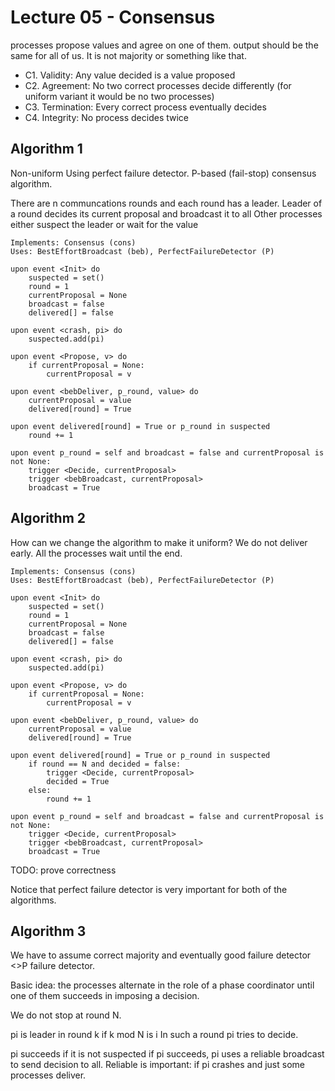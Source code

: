 # Lecture 05 - Consensus

processes propose values and agree on one of them.
output should be the same for all of us. It is not majority or something like that.


* C1. Validity: Any value decided is a value proposed
* C2. Agreement: No two correct processes decide differently (for uniform variant it would be no two processes)
* C3. Termination: Every correct process eventually decides
* C4. Integrity: No process decides twice


## Algorithm 1
Non-uniform
Using perfect failure detector. 
P-based (fail-stop) consensus algorithm.

There are n communcations rounds and each round has a leader.
Leader of a round decides its current proposal and broadcast it to all
Other processes either suspect the leader or wait for the value 


```
Implements: Consensus (cons)
Uses: BestEffortBroadcast (beb), PerfectFailureDetector (P)

upon event <Init> do
    suspected = set()
    round = 1
    currentProposal = None
    broadcast = false
    delivered[] = false

upon event <crash, pi> do
    suspected.add(pi)

upon event <Propose, v> do
    if currentProposal = None:
        currentProposal = v

upon event <bebDeliver, p_round, value> do
    currentProposal = value
    delivered[round] = True

upon event delivered[round] = True or p_round in suspected
    round += 1

upon event p_round = self and broadcast = false and currentProposal is not None:
    trigger <Decide, currentProposal>
    trigger <bebBroadcast, currentProposal>
    broadcast = True
```

## Algorithm 2
How can we change the algorithm to make it uniform?
We do not deliver early. All the processes wait until the end.

```
Implements: Consensus (cons)
Uses: BestEffortBroadcast (beb), PerfectFailureDetector (P)

upon event <Init> do
    suspected = set()
    round = 1
    currentProposal = None
    broadcast = false
    delivered[] = false

upon event <crash, pi> do
    suspected.add(pi)

upon event <Propose, v> do
    if currentProposal = None:
        currentProposal = v

upon event <bebDeliver, p_round, value> do
    currentProposal = value
    delivered[round] = True

upon event delivered[round] = True or p_round in suspected
    if round == N and decided = false:
        trigger <Decide, currentProposal>
        decided = True
    else:
        round += 1

upon event p_round = self and broadcast = false and currentProposal is not None:
    trigger <Decide, currentProposal>
    trigger <bebBroadcast, currentProposal>
    broadcast = True
```

TODO: prove correctness

Notice that perfect failure detector is very important for both of the algorithms. 


## Algorithm 3
We have to assume correct majority and eventually good failure detector <>P failure detector.

Basic idea: the processes alternate in the role of a phase coordinator until one of them
succeeds in imposing a decision.

We do not stop at round N. 


pi is leader in round k if k mod N is i
In such a round pi tries to decide. 

pi succeeds if it is not suspected
if pi succeeds, pi uses a reliable broadcast to send decision to all. Reliable is important: if pi crashes and just some processes deliver. 


